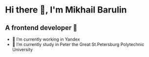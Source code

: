 # Hi there 👋, I'm Mikhail Barulin
## A frontend developer 🚀 

- 🔭 I’m currently working in Yandex
- 📖 I’m currently study in Peter the Great St.Petersburg Polytechnic University

